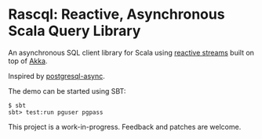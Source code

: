 Rascql: Reactive, Asynchronous Scala Query Library
===

An asynchronous SQL client library for Scala using [reactive streams](http://reactive-streams.org/) built on top of [Akka](http://akka.io/).

Inspired by [postgresql-async](https://github.com/mauricio/postgresql-async).

The demo can be started using SBT:

    $ sbt
    sbt> test:run pguser pgpass

This project is a work-in-progress. Feedback and patches are welcome.
